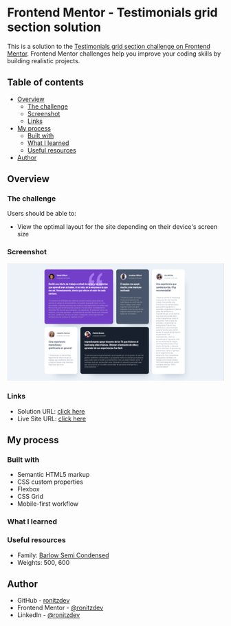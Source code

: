 # Frontend Mentor - Testimonials grid section solution

This is a solution to the [Testimonials grid section challenge on Frontend Mentor](https://www.frontendmentor.io/challenges/testimonials-grid-section-Nnw6J7Un7). Frontend Mentor challenges help you improve your coding skills by building realistic projects. 


## Table of contents

- [Overview](#overview)
  - [The challenge](#the-challenge)
  - [Screenshot](#screenshot)
  - [Links](#links)
- [My process](#my-process)
  - [Built with](#built-with)
  - [What I learned](#what-i-learned)
  - [Useful resources](#useful-resources)
- [Author](#author)

## Overview

### The challenge

Users should be able to:

- View the optimal layout for the site depending on their device's screen size

### Screenshot

![screenshot](./images/screenshot.png)


### Links

- Solution URL: [click here](https://github.com/ronitzdev/testimonials-grid)
- Live Site URL: [click here](https://contact-form-ronitzdev.netlify.app/)

## My process

### Built with

- Semantic HTML5 markup
- CSS custom properties
- Flexbox
- CSS Grid
- Mobile-first workflow


### What I learned



### Useful resources

- Family: [Barlow Semi Condensed](https://fonts.google.com/specimen/Barlow+Semi+Condensed)
- Weights: 500, 600

## Author

- GitHub - [ronitzdev](https://github.com/ronitzdev)
- Frontend Mentor - [@ronitzdev](https://www.frontendmentor.io/profile/ronitzdev)
- LinkedIn - [@ronitzdev](https://www.linkedin.com/in/ronitzdev/)
